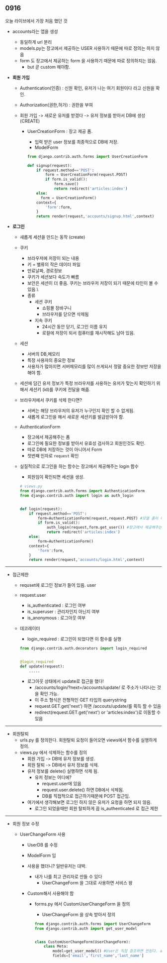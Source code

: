 ## 0916

오늘 라이브에서 가장 처음 했던 것

- accounts라는 앱을 생성

  - 동일하게 url 분리
  - models.py는 장고에서 제공하는 USER 사용하기 때문에 따로 정의는 하지 않음
  - form 도 장고에서 제공하는 form 을 사용하기 때문에 따로 정의하지는 않음.
    - but 곧 custom 해야함.

- **회원 가입**

  - Authentication(인증) : 신원 확인, 유저가 나는 여기 회원이다 라고 신원을 확인.

  - Authorization(권한,허가) : 권한을 부여

  - 회원 가입 -> 새로운 유저를 받겠다 -> 유저 정보를 받아서 DB에 생성 (CREATE)

    - UserCreationForm :  장고 제공 폼.

      - 입력 받은 user 정보를 최종적으로 DB에 저장.
      - ModelForm 

      ```python
      from django.contrib.auth.forms import UserCreationForm 
      
      def signup(request):
          if request.method=='POST':
              form = UserCreationForm(request.POST)
              if form.is_valid():
                  form.save()
                  return redirect('articles:index')
          else:
          	form = UserCreationForm()
          context={
              'form':form,
          }
          return render(request,'accounts/signup.html',context)
      ```

- **로그인**

  - 새롭게 세션을 만드는 동작 (create)
  - 쿠키
    - 브라우저에 저장이 되는 내용
    - 키 = 밸류의 작은 데이터 파일
    - 만료날짜, 경로정보 
    - 쿠키가 세션보다 속도가 빠름
    - 보안은 세션이 더 좋음. 쿠키는 브라우저 저장이 되기 때문에 타인이 볼 수 있음.\
    - 종류
      - 세션 쿠키
        - 쇼핑몰 장바구니
        - 브라우저를 닫으면 삭제됨
      - 지속 쿠키
        - 24시간 동안 닫기, 로그인 이름 유지
        - 로컬에 저장이 되서 컴퓨터를 재시작해도 남아 있음.
  - 세션
    - 서버의 DB,메모리
    - 특정 사용자의 중요한 정보 
    - 사용자가 많아지면 서버메모리를 많이 쓰게되서 정말 중요한 정보만 저장을 해야 함.
  - 세션에 담긴 유저 정보가 특정 브라우저를 사용하는 유저가 맞는지 확인하기 위해서 세션키 (id)를 쿠키에 전달을 해줌.
  - 브라우저에서 쿠키를 삭제 한다면?
    - 서버는 해당 브라우저의 유저가 누구인지 확인 할 수 없게됨.
    - 새롭게 로그인을 해서 새로운 세션키를 발급받아야 함.

  

  

  - AuthenticationForm

    - 장고에서 제공해주는 폼
    - 로그인에 필요한 정보를 받아서 유효성 검사하고 회원인것도 확인.
    - 따로 DB에 저장하는 것이 아니어서 Form
    - 첫번째 인자로 `request` 확인

  - 실질적으로 로그인을 하는 함수는 장고에서 제공해주는 login 함수

    - 회원임이 확인되면 세션을 생성. 

    ```python
    # views.py
    from django.contrib.auth.forms import AuthenticationForm
    from django.contrib.auth import login as auth_login
    
    
    def login(request):
        if request.method=='POST':
            form=AuthenticationForm(request,request.POST) #모델 폼이 아니라서 첫번째 인자로는 request가 들어가야함.
            if form.is_valid():
                auth_login(request,form.get_user()) #장고에서 제공해주는 함수 
                return redirect('articles:index')
        else:
        	form=AuthenticationForm()
        context={
            'form':form,
        }
        return render(request,'accounts/login.html',context)
    ```

----



- 접근제한

  - requset에 로그인 정보가 들어 있음. user

  - request.user

    - is_authenticated : 로그인 여부
    - is_superuser : 관리자인지 아닌지 여부
    - is_anonymous : 로그아웃 여부

  - 데코레이터 

    - login_required : 로그인이 되었다면 이 함수를 실행

    ```python
    from django.contrib.auth.decorators import login_required
    
    
    @login_required 
    def update(request):
        .....
    ```

    - 로그아웃 상태에서 update로 접근을 했다!
      - /accounts/login/?next=/accounts/update/ 로 주소가 나타나는 것을 확인 가능.
      - 이 주소 형식은 전형적인 GET 타입의 querystring
      - request.GET.get('next') 하면 /accouts/update/를 획득 할 수 있음
      - redirect(request.GET.get('next') or 'articles:index')로 이동할 수 있음



----

- 회원탈퇴
  - urls.py 를 정의한다. 회원탈퇴 요청이 들어오면 views에서 함수를 실행하게 정의.
  - views.py 에서 삭제하는 함수를 정의
    - 회원 가입 -> DB에 유저 정보를 생성.
    - 회원 탈퇴 -> DB에서 유저 정보를 삭제.
    - 유저 정보를 delete() 실행하면 삭제 됨.
      - 유저 정보는 어디에?
        - request.user에 있음
        - request.user.delete() 하면 DB에서 삭제됨.
        - DB를 직접적으로 접근하기때문에 POST 접근임.
    - 여기에서 생각해보면 로그인 하지 않은 유저가 요청을 하면 되지 않음.
      - 로그인 되었을때만 회원 탈퇴하게 끔 is_authenticated 로 접근 제한



---------------------

- 회원 정보 수정

  - UserChangeForm 사용

    - UserDB 를 수정
    - ModelForm 임

    - 사용을 했더니? 일반유저는 대박.

      - 내가 나를 최고 관리자로 만들 수 있다
        - UserChangeForm 을 그대로 사용하면 서비스 왕

    - Custom해서 사용해야 함

      - forms.py 에서 CustomUserChangeForm 을 정의

        - UserChangeForm 을 상속 받아서 정의

        ```python
        from django.contrib.auth.forms import UserChangeForm
        from django.contrib.auth import get_user_model
        
        
        class CustomUserChangeForm(UserChangeForm):
            class Meta:
                model=get_user_model() #User은 직접 참조하면 안된다. active 한 유저 모델을 데리고 옴 !
                fields=['email','first_name','last_name']
        ```

        

